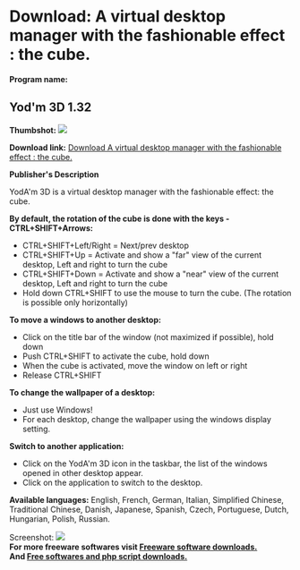 # Download: A virtual desktop manager with the fashionable effect : the cube.

**Program name:**

## Yod'm 3D 1.32

  
**Thumbshot:** ![](http://www.freewarefiles.com/screenshot/yodm3d_md.jpg)   
  
**Download link:** [Download A virtual desktop manager with the fashionable effect : the cube.](http://freesoftwares.boysofts.com/Yodm-D_program_28504.html)  
  


**Publisher's Description**  
  


YodA'm 3D is a virtual desktop manager with the fashionable effect: the cube. 

**By default, the rotation of the cube is done with the keys - CTRL+SHIFT+Arrows:**

  * CTRL+SHIFT+Left/Right = Next/prev desktop 
  * CTRL+SHIFT+Up = Activate and show a "far" view of the current desktop, Left and right to turn the cube 
  * CTRL+SHIFT+Down = Activate and show a "near" view of the current desktop, Left and right to turn the cube 
  * Hold down CTRL+SHIFT to use the mouse to turn the cube. (The rotation is possible only horizontally) 

**To move a windows to another desktop:**

  * Click on the title bar of the window (not maximized if possible), hold down 
  * Push CTRL+SHIFT to activate the cube, hold down 
  * When the cube is activated, move the window on left or right 
  * Release CTRL+SHIFT 

**To change the wallpaper of a desktop:**

  * Just use Windows! 
  * For each desktop, change the wallpaper using the windows display setting. 

**Switch to another application:**

  * Click on the YodA'm 3D icon in the taskbar, the list of the windows opened in other desktop appear. 
  * Click on the application to switch to the desktop. 

**Available languages:** English, French, German, Italian, Simplified Chinese, Traditional Chinese, Danish, Japanese, Spanish, Czech, Portuguese, Dutch, Hungarian, Polish, Russian.

  
  
Screenshot: ![](http://www.freewarefiles.com/screenshot/yodm3d.jpg)   
**For more freeware softwares visit [Freeware software downloads.](http://freesoftwares.boysofts.com/)**   
**And [Free softwares and php script downloads.](http://www.boysofts.com/)**
